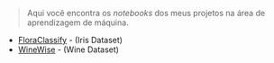 > Aqui você encontra os *notebooks* dos meus projetos na área de aprendizagem de máquina.

* [FloraClassify](https://github.com/vilelas/ciencia-de-dados/blob/main/Conjunto%20de%20dados%20flor%20Iris/Conjunto%20de%20dados%20flor%20Iris.ipynb) - (Iris Dataset)
* [WineWise](https://github.com/vilelas/DataMine/blob/main/Classifica%C3%A7%C3%A3o%20de%20vinho/wineDataset.ipynb) - (Wine Dataset)

